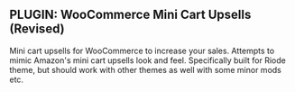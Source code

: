 ## PLUGIN: WooCommerce Mini Cart Upsells (Revised)

Mini cart upsells for WooCommerce to increase your sales. Attempts to mimic Amazon's mini cart upsells look and feel. Specifically built for Riode theme, but should work with other themes as well with some minor mods etc.
